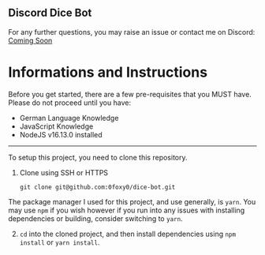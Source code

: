 ## Discord Dice Bot

For any further questions, you may raise an issue or contact me on Discord: [Coming Soon]()

# Informations and Instructions

Before you get started, there are a few pre-requisites that you MUST have. Please do not proceed until you have:

- German Language Knowledge
- JavaScript Knowledge
- NodeJS v16.13.0 installed

---

To setup this project, you need to clone this repository.

1. Clone using SSH or HTTPS

   `git clone git@github.com:0foxy0/dice-bot.git`

The package manager I used for this project, and use generally, is `yarn`. You may use `npm` if you wish however if you run into any issues with installing dependencies or building, consider switching to `yarn`.

2. `cd` into the cloned project, and then install dependencies using `npm install` or `yarn install`.

